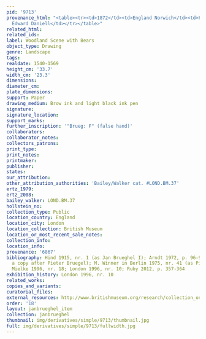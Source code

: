 ```yaml
---
pid: '9713'
provenance_html: "<table><tr><td>1872</td><td>England Norwich</td><td>Purchased from
  Edward Daniell</td></tr></table>"
related_html:
related_ids:
label: Woodland Scene with Bears
object_type: Drawing
genre: Landscape
tags:
realdate: 1540-1569
height_cm: '33.7'
width_cm: '23.3'
dimensions:
diameter_cm:
plate_dimensions:
support: Paper
drawing_medium: Brow ink and light black ink pen
signature:
signature_location:
support_marks:
further_inscription: '"Brueg: F" (false hand)'
collaborators:
collaborator_notes:
collectors_patrons:
print_type:
print_notes:
printmaker:
publisher:
states:
our_attribution:
other_attribution_authorities: 'Bailey/Walker cat. #LOND.BM.37'
ertz_1979:
ertz_2008:
bailey_walker: LOND.BM.37
hollstein_no:
collection_type: Public
location_country: England
location_city: London
location_collection: British Museum
location_or_most_recent_sale_notes:
collection_info:
location_info:
provenance: '6867'
bibliography: Hind 1915, nr. 1 (as Jan Brueghel I); Arndt 1972, p. 96-97, nr. K1 (as
  a copy after Pieter Bruegel); M. Winner in Berlin 1975, nr. 41 (as Pieter Bruegel?);
  Mielke 1996, nr. 18; London 1996, nr. 10; Ruby 2012, p. 357-364
exhibition_history: London 1996, nr. 10
related_works:
copies_and_variants:
curatorial_files:
external_resources: http://www.britishmuseum.org/research/collection_online/collection_object_details.aspx?objectId=712243&partId=1&searchText=brueghel&view=list&page=1
order: '18'
layout: janbrueghel_item
collection: janbrueghel
thumbnail: img/derivatives/simple/9713/thumbnail.jpg
full: img/derivatives/simple/9713/fullwidth.jpg
---
```

